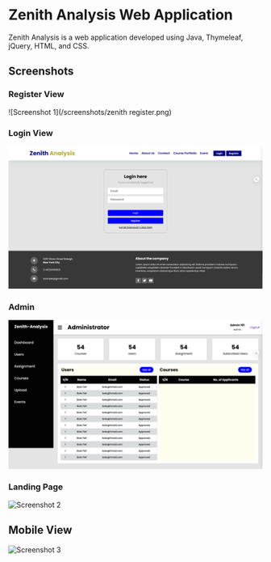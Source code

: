 # Zenith Analysis Web Application

Zenith Analysis is a web application developed using Java, Thymeleaf, jQuery, HTML, and CSS.


[//]: # ()
[//]: # (## Installation)

[//]: # ()
[//]: # (Follow these steps to set up Zenith Analysis on your local machine:)

[//]: # ()
[//]: # (1. Clone this repository to your local machine using the following command:)

[//]: # (    ````)

[//]: # (    git clone https://github.com/your-username/zenith-analysis.git)

[//]: # (    ````)

[//]: # (   )
[//]: # (2. Navigate to the project directory:)

[//]: # (    ````)

[//]: # (    cd zenith-analysis)

[//]: # (    ````)

[//]: # ()
[//]: # (3. [Add any additional installation steps if required, such as database setup, environment variable configuration, or dependency installation.])

[//]: # ()
[//]: # (4. Run the application:)

[//]: # ()
[//]: # (5. Open your web browser and access the application at [http://localhost:8080]&#40;http://localhost:8080&#41;.)

[//]: # ()
[//]: # (## Usage)

[//]: # ()
[//]: # ([Provide information about how to use the application, including user instructions and any relevant features.])

[//]: # ()
[//]: # (## Features)

[//]: # ()
[//]: # (- [List the key features of your application, highlighting what makes it unique and valuable.])

## Screenshots

### Register View
![Screenshot 1](/screenshots/zenith register.png)


### Login View
![Screenshot 1](/screenshots/zenith2.png)

### Admin
![Screenshot 1](/screenshots/zenith3.png)

### Landing Page
![Screenshot 2](/screenshots/Zenith-Analysis-Traiining.png)

## Mobile View
![Screenshot 3](/screenshots/Zenith-Analysis-Traiining2.png)

[//]: # (## Contributing)

[//]: # ()
[//]: # ([Explain how others can contribute to your project, such as guidelines for reporting issues, submitting pull requests, and code style conventions.])

[//]: # ()
[//]: # (## License)

[//]: # ()
[//]: # (This project is licensed under the [License Name] - see the [LICENSE]&#40;LICENSE&#41; file for details.)

[//]: # ()
[//]: # ([Add any other relevant information or acknowledgments, if needed.])

[//]: # ()
[//]: # (Feel free to reach out to us at [your-email@example.com] for any questions or feedback.)

[//]: # ()


